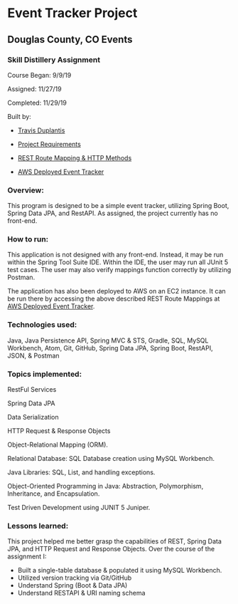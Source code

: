 # Event Tracker Project

## Douglas County, CO Events

### Skill Distillery Assignment
Course Began: 9/9/19

Assigned: 11/27/19

Completed: 11/29/19

Built by:
* [Travis Duplantis](https://github.com/tduplantis83)

* [Project Requirements](https://github.com/tduplantis83/EventTrackerProject/blob/master/PROJECTREQUIREMENTS.md)

* [REST Route Mapping & HTTP Methods](https://github.com/tduplantis83/EventTrackerProject/blob/master/RouteMapping.pdf)

* [AWS Deployed Event Tracker](http://18.190.145.109:8080/EventTracker/api/events)

### Overview:
This program is designed to be a simple event tracker, utilizing Spring Boot, Spring Data JPA, and RestAPI. As assigned, the project currently has no front-end.

### How to run:
This application is not designed with any front-end. Instead, it may be run within the Spring Tool Suite IDE. Within the IDE, the user may run all JUnit 5 test cases. The user may also verify mappings function correctly by utilizing Postman.

The application has also been deployed to AWS on an EC2 instance. It can be run there by accessing the above described REST Route Mappings at [AWS Deployed Event Tracker](http://18.190.145.109:8080/EventTracker/api/events).


### Technologies used:

Java, Java Persistence API, Spring MVC & STS, Gradle, SQL, MySQL Workbench, Atom, Git, GitHub, Spring Data JPA, Spring Boot, RestAPI, JSON, & Postman

### Topics implemented:

RestFul Services

Spring Data JPA

Data Serialization

HTTP Request & Response Objects

Object-Relational Mapping (ORM).

Relational Database: SQL Database creation using MySQL Workbench.

Java Libraries: SQL, List, and handling exceptions.

Object-Oriented Programming in Java: Abstraction, Polymorphism, Inheritance, and Encapsulation.

Test Driven Development using JUNIT 5 Juniper.

### Lessons learned:

This project helped me better grasp the capabilities of REST, Spring Data JPA, and HTTP Request and Response Objects. Over the course of the assignment I:
* Built a single-table database & populated it using MySQL Workbench.
* Utilized version tracking via Git/GitHub
* Understand Spring (Boot & Data JPA)
* Understand RESTAPI & URI naming schema
